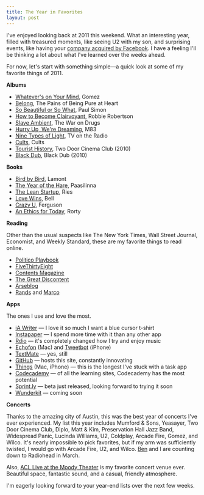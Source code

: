 ```yaml
--- 
title: The Year in Favorites
layout: post
---
```

I've enjoyed looking back at 2011 this weekend. What an interesting year, filled with treasured moments, like seeing U2 with my son, and surprising events, like having your [company acquired by Facebook](/2011/12/05/whats-next/). I have a feeling I'll be thinking a lot about what I've learned over the weeks ahead.

For now, let's start with something simple—a quick look at some of my favorite things of 2011. 

**Albums**

+ [Whatever's on Your Mind](http://www.amazon.com/Whatevers-Your-Mind-Gomez/dp/B004XD07KI/), Gomez
+ [Belong](http://www.amazon.com/Belong-Pains-Being-Pure-Heart/dp/B004M66YSA), The Pains of Being Pure at Heart
+ [So Beautiful or So What](http://www.amazon.com/So-Beautiful-What-Paul-Simon/dp/B004LAIU4I/), Paul Simon
+ [How to Become Clairvoyant](http://www.amazon.com/How-Become-Clairvoyant-Robbie-Robertson/dp/B004L79VUI/), Robbie Robertson
+ [Slave Ambient](http://www.amazon.com/Slave-Ambient-War-Drugs/dp/B0056ANHRW/), The War on Drugs 
+ [Hurry Up, We're Dreaming](http://www.amazon.com/Hurry-Up-Were-Dreaming-M83/dp/B005HS00NW/), M83
+ [Nine Types of Light](http://www.amazon.com/Nine-Types-Light-TV-Radio/dp/B004NHRGQW/), TV on the Radio
+ [Cults](http://www.amazon.com/Cults/dp/B004RV6ZTI/), Cults
+ [Tourist History](http://www.amazon.com/Tourist-History-Door-Cinema-Club/dp/B003BQO10U/), Two Door Cinema Club (2010)
+ [Black Dub](http://www.amazon.com/Black-Dub/dp/B0041EVYVK/), Black Dub (2010)

**Books**

+ [Bird by Bird](http://www.amazon.com/Bird-Some-Instructions-Writing-Life/dp/0385480016/), Lamont
+ [The Year of the Hare](http://www.amazon.com/Year-Hare-Novel-Arto-Paasilinna/dp/B004WB19E4/), Paasilinna
+ [The Lean Startup](http://www.amazon.com/Lean-Startup-Entrepreneurs-Continuous-Innovation/dp/0307887898/), Ries
+ [Love Wins](http://www.amazon.com/Love-Wins-About-Heaven-Person/dp/006204964X/), Bell
+ [Crazy U](http://www.amazon.com/Crazy-Crash-Course-Getting-College/dp/1439101213/), Ferguson
+ [An Ethics for Today](http://www.amazon.com/Ethics-Today-Finding-Philosophy-Religion/dp/0231150563/), Rorty

**Reading**

Other than the usual suspects like The New York Times, Wall Street Journal, Economist, and Weekly Standard, these are my favorite things to read online.

+ [Politico Playbook](http://www.politico.com/playbook/)
+ [FiveThirtyEight](http://fivethirtyeight.blogs.nytimes.com/)
+ [Contents Magazine](http://contentsmagazine.net)
+ [The Great Discontent](http://thegreatdiscontent.com)
+ [Arseblog](http://arseblog.com)
+ [Rands](http://www.randsinrepose.com/) and [Marco](http://www.marco.org/)

**Apps**

The ones I use and love the most.

+ [iA Writer](http://www.iawriter.com/) — I love it so much I want a blue cursor t-shirt
+ [Instapaper](http://www.instapaper.com) — I spend more time with it than any other app
+ [Rdio](http://www.rdio.com) — it's completely changed how I try and enjoy music
+ [Echofon](http://www.echofon.com/) (Mac) and [Tweetbot](http://tapbots.com/software/tweetbot/) (iPhone)
+ [TextMate](http://macromates.com/) — yes, still
+ [GitHub](http://github.com) — hosts this site, constantly innovating
+ [Things](http://culturedcode.com/) (Mac, iPhone) — this is the longest I've stuck with a task app
+ [Codecademy](http://www.codecademy.com/) — of all the learning sites, Codecademy has the most potential
+ [Sprint.ly](https://sprint.ly/) — beta just released, looking forward to trying it soon
+ [Wunderkit](http://www.wunderkit.com/) — coming soon

**Concerts**

Thanks to the amazing city of Austin, this was the best year of concerts I've ever experienced. My list this year includes Mumford & Sons, Yeasayer, Two Door Cinema Club, Diplo, Matt & Kim, Preservation Hall Jazz Band, Widespread Panic, Lucinda Williams, U2, Coldplay, Arcade Fire, Gomez, and Wilco. It's nearly impossible to pick favorites, but if my arm was sufficiently twisted, I would go with Arcade Fire, U2, and Wilco. [Ben](http://benbailey.me) and I are counting down to Radiohead in March.

Also, [ACL Live at the Moody Theater](http://acl-live.com/venue) is my favorite concert venue ever. Beautiful space, fantastic sound, and a casual, friendly atmosphere. 

I'm eagerly looking forward to your year-end lists over the next few weeks.